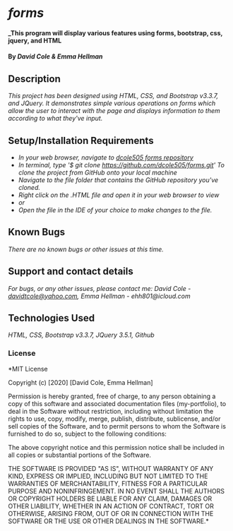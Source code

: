 # _forms_

#### _This program will display various features using forms, bootstrap, css, jquery, and HTML

#### By _**David Cole & Emma Hellman**_

## Description

_This project has been designed using HTML, CSS, and Bootstrap v3.3.7, and JQuery. It demonstrates simple various operations on forms which allow the user to interact with the page and displays information to them according to what they've input._

## Setup/Installation Requirements

* _In your web browser, navigate to [dcole505 forms repository](https://github.com/dcole505/forms.git)_
* _In terminal, type '$ git clone https://github.com/dcole505/forms.git' To clone the project from GitHub onto your local machine_
* _Navigate to the file folder that contains the GitHub repository you've cloned._
* _Right click on the .HTML file and open it in your web browser to view_
* _or_
* _Open the file in the IDE of your choice to make changes to the file._


## Known Bugs

_There are no known bugs or other issues at this time._

## Support and contact details

_For bugs, or any other issues, please contact me: David Cole - davidtcole@yahoo.com, Emma Hellman - ehh801@icloud.com_

## Technologies Used

_HTML, CSS, Bootstrap v3.3.7, JQuery 3.5.1, Github_

### License

*MIT License

Copyright (c) [2020] [David Cole, Emma Hellman]

Permission is hereby granted, free of charge, to any person obtaining a copy
of this software and associated documentation files (my-portfolio), to deal
in the Software without restriction, including without limitation the rights
to use, copy, modify, merge, publish, distribute, sublicense, and/or sell
copies of the Software, and to permit persons to whom the Software is
furnished to do so, subject to the following conditions:

The above copyright notice and this permission notice shall be included in all
copies or substantial portions of the Software.

THE SOFTWARE IS PROVIDED "AS IS", WITHOUT WARRANTY OF ANY KIND, EXPRESS OR
IMPLIED, INCLUDING BUT NOT LIMITED TO THE WARRANTIES OF MERCHANTABILITY,
FITNESS FOR A PARTICULAR PURPOSE AND NONINFRINGEMENT. IN NO EVENT SHALL THE
AUTHORS OR COPYRIGHT HOLDERS BE LIABLE FOR ANY CLAIM, DAMAGES OR OTHER
LIABILITY, WHETHER IN AN ACTION OF CONTRACT, TORT OR OTHERWISE, ARISING FROM,
OUT OF OR IN CONNECTION WITH THE SOFTWARE OR THE USE OR OTHER DEALINGS IN THE
SOFTWARE.*